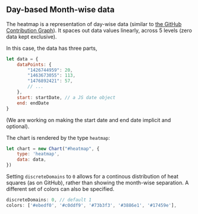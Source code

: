 <!-- base_template: frappe_io/www/charts/charts_base.html -->
## Day-based Month-wise data

The heatmap is a representation of day-wise data (similar to [the GitHub Contribution Graph]()). It spaces out data values linearly, across 5 levels (zero data kept exclusive).

In this case, the data has three parts,

```js
let data = {
	dataPoints: {
		"1426744959": 20,
		"1463673055": 113,
		"1476892421": 57,
		// ...
	},
	start: startDate, // a JS date object
	end: endDate
}
```
(We are working on making the start date and end date implicit and optional).

The chart is rendered by the type `heatmap`:

```js
let chart = new Chart("#heatmap", {
    type: 'heatmap',
    data: data,
})
```
<project-demo data="heatmap-data" v-bind:config="{
		title: 'Monthly Distribution',
        type: 'heatmap',
	}">
</project-demo>

Setting `discreteDomains` to `0` allows for a continous distribution of heat squares (as on GitHub), rather than showing the month-wise separation. A different set of colors can also be specified.

```js
discreteDomains: 0, // default 1
colors: ['#ebedf0', '#c0ddf9', '#73b3f3', '#3886e1', '#17459e'],
```

<project-demo data="heatmap-data" v-bind:config="{
		title: 'Monthly Distribution',
        type: 'heatmap',
        height: 200,
		discreteDomains: 1,
		countLabel: 'Level',
		colors: ['#ebedf0', '#c0ddf9', '#73b3f3', '#3886e1', '#17459e'],
	}"
	v-bind:options="[
		{
			name: 'Discrete domains',
			path: ['discreteDomains'],
			type: 'Boolean',
			// boolNames: ['Continuous', 'Discrete'],
			states: { 'Discrete': 1, 'Continuous': 0 }
		},
		{
			name: 'Colors',
			path: ['colors'],
			type: 'Array',
			states: {
				'Green (Default)': [],
				'Blue': ['#ebedf0', '#c0ddf9', '#73b3f3', '#3886e1', '#17459e'],
				'Halloween': ['#ebedf0', '#fdf436', '#ffc700', '#ff9100', '#06001c']
			}
		}
	]">
</project-demo>

